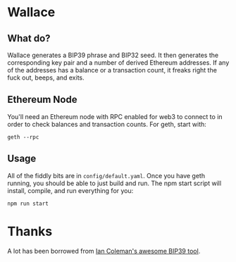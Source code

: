 # Wallace

## What do?

Wallace generates a BIP39 phrase and BIP32 seed.  It then generates the corresponding key pair and a number of derived Ethereum addresses.  If any of the addresses has a balance or a transaction count, it freaks right the fuck out, beeps, and exits.

## Ethereum Node

You'll need an Ethereum node with RPC enabled for web3 to connect to in order to check balances and transaction counts.  For geth, start with:

`geth --rpc`

## Usage

All of the fiddly bits are in `config/default.yaml`.  Once you have geth running, you should be able to just build and run.  The npm start script will install, compile, and run everything for you:

`npm run start`


# Thanks

A lot has been borrowed from [Ian Coleman's awesome BIP39 tool](https://github.com/iancoleman/bip39).

